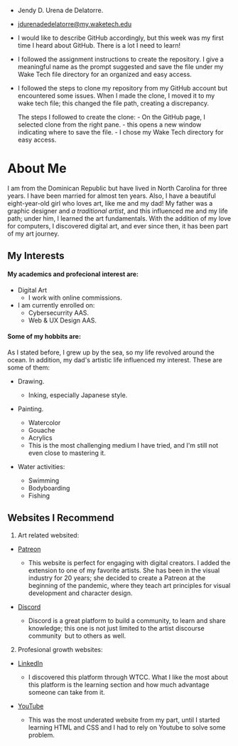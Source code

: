 * Jendy D. Urena de Delatorre.

* jdurenadedelatorre@my.waketech.edu

* I would like to describe GitHub accordingly, but this week was my first time 
  I heard about GitHub. There is a lot I need to learn!

* I followed the assignment instructions to create the repository. I give a meaningful 
  name as the prompt suggested and save the file under my Wake Tech file directory
  for an organized and easy access.
 
* I followed the steps to clone my repository from my GitHub account but encountered some issues. 
  When I made the clone, I moved it to my wake tech file; this changed the file path, creating a discrepancy. 
 
  The steps I followed to create the clone:
           - On the GitHub page, I selected clone from the right pane.
           - this opens a new window indicating where to save the file.
           - I chose my Wake Tech directory for easy access. 

# About Me 

 I am from the Dominican Republic but have lived in North Carolina for three years. I have been married for almost ten years. Also, I have a beautiful eight-year-old girl who loves art, like me and my dad! My father was a graphic designer and _a traditional artist_, and this influenced me and my life path; under him, I learned the art fundamentals. With the addition of my love for computers, I discovered digital art, and ever since then, it has been part of my art journey. 

## My Interests
 
#### My academics and profecional interest are:

* Digital Art
   * I work with online commissions.
* I am currently enrolled on:
   * Cybersecurrity AAS.
   * Web & UX Design AAS. 

#### Some of my hobbits are:
 
As I stated before, I grew up by the sea, so my life revolved around the ocean. In addition, my dad's artistic life influenced my interest. These are some of them:

* Drawing.
   * Inking, especially Japanese style.
* Painting.
   * Watercolor
   * Gouache
   * Acrylics
    * This is the most challenging   medium I have tried, and I'm still not even close to mastering it. 

* Water activities:
   * Swimming
   * Bodyboarding
   * Fishing

## Websites I Recommend

1. Art related websited:

  - [Patreon](https://www.patreon.com/loish)

     - This website is perfect for engaging with digital creators. I added the extension to one of my favorite artists. She has been in the visual industry for 20 years; she decided to create a Patreon at the beginning of the pandemic, where they teach art principles for visual development and character design. 
 
  - [Discord](https://www.discord.com)

     - Discord is a great platform to build a community, to learn and share knowledge; this one is not just limited to the artist discourse community  but to others as well. 

2. Profesional growth websites:

  - [LinkedIn](https://www.linkedin.com)

     - I discovered this platform through WTCC. What I like the most about this platform is the learning section and how much advantage someone can take from it.

  - [YouTube](https://www.youtube.com)

     - This was the most underated website from my part, until I started learning HTML and CSS and I had to rely on Youtube to solve some problem.

    